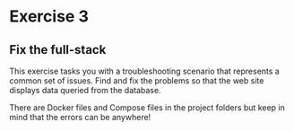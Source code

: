 # Exercise 3
## **Fix the full-stack**

This exercise tasks you with a troubleshooting scenario that represents a common set of issues.  Find and fix the problems so that the web site displays data queried from the database.

There are Docker files and Compose files in the project folders but keep in mind that the errors can be anywhere!